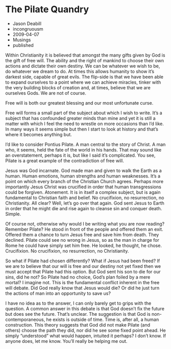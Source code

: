 # The Pilate Quandry
- Jason Deabill
- incongruousm
- 2009-04-07
- Musings
- published

Within Christianity it is believed that amongst the many gifts given by God is the gift of free will. The ability and the right of mankind to choose their own actions and dictate their own destiny. We can be whatever we wish to be, do whatever we dream to do. At times this allows humanity to show it’s darkest side, capable of great evils. The flip-side is that we have been able to expand ourselves to a point where we can achieve miracles, tinker with the very building blocks of creation and, at times, believe that we are ourselves Gods. We are not of course.

Free will is both our greatest blessing and our most unfortunate curse.

Free will forms a small part of the subject about which I wish to write. It’s a subject that has confounded greater minds than mine and yet it is still a matter with which I feel the need to wrestle on more occasions than I’d like. In many ways it seems simple but then I start to look at history and that’s where it becomes anything but.

I’d like to consider Pontius Pilate. A man central to the story of Christ. A man who, it seems, held the fate of the world in his hands. That may sound like an overstatement, perhaps it is, but like I said it’s complicated. You see, Pilate is a great example of the contradiction of free will.

Jesus was God incarnate. God made man and given to walk the Earth as a human. Human emotions, human strengths and human weaknesses. It’s a point on which every branch of the Christian Church agrees. Perhaps more importantly Jesus Christ was crucified in order that human transgressions could be forgiven. Atonement. It is in itself a complex subject, but is again fundamental to Christian faith and belief. No crucifixion, no resurrection, no Christianity. All clear? Well, let’s go over that again. God sent Jesus to Earth in order that he might die and rise again to cleanse sin and conquer death. Simple.

Of course not, otherwise why would I be writing what you are now reading? Remember Pilate? He stood in front of the people and offered them an exit. Offered them a chance to turn Jesus free and save him from death. They declined. Pilate could see no wrong in Jesus, so as the man in charge for Rome he could have simply set him free. He looked, he thought, he chose. Crucifixion. No crucifixion, no resurrection, no Christianity.

So what if Pilate had chosen differently? What if Jesus had been freed? If we are to believe that our will is free and our destiny not yet fixed then we must accept that Pilate had this option. But God sent his son to die for our sins, did he not? So Pilate had no choice, God’s plan foiled by a mere mortal? I imagine not. This is the fundamental conflict inherent in the free will debate. Did God really know that Jesus would die? Or did he just turn the actions of man into an opportunity to save us?

I have no idea as to the answer, I can only barely get to grips with the question. A common answer in this debate is that God doesn’t fix the future but does see the future. That’s unclear. The suggestion is that God is non-contemporaneous, he exists is outside of time. Time is, after all, a human construction. This theory suggests that God did not make Pilate (and others) choose the path they did, nor did he see some fixed point ahead. He simply “understood” what would happen, intuited it perhaps? I don’t know. If anyone does, let me know. You’ll really be helping me out.